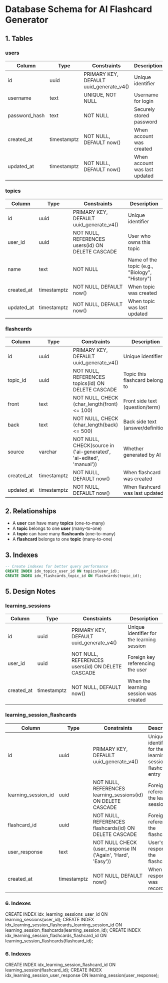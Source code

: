 # Database Schema for AI Flashcard Generator

## 1. Tables

### users
| Column | Type | Constraints | Description |
|--------|------|-------------|-------------|
| id | uuid | PRIMARY KEY, DEFAULT uuid_generate_v4() | Unique identifier |
| username | text | UNIQUE, NOT NULL | Username for login |
| password_hash | text | NOT NULL | Securely stored password |
| created_at | timestamptz | NOT NULL, DEFAULT now() | When account was created |
| updated_at | timestamptz | NOT NULL, DEFAULT now() | When account was last updated |

### topics
| Column | Type | Constraints | Description |
|--------|------|-------------|-------------|
| id | uuid | PRIMARY KEY, DEFAULT uuid_generate_v4() | Unique identifier |
| user_id | uuid | NOT NULL, REFERENCES users(id) ON DELETE CASCADE | User who owns this topic |
| name | text | NOT NULL | Name of the topic (e.g., "Biology", "History") |
| created_at | timestamptz | NOT NULL, DEFAULT now() | When topic was created |
| updated_at | timestamptz | NOT NULL, DEFAULT now() | When topic was last updated |

### flashcards
| Column     | Type        | Constraints                                                       | Description |
|------------|-------------|-------------------------------------------------------------------|-------------|
| id         | uuid        | PRIMARY KEY, DEFAULT uuid_generate_v4()                           | Unique identifier |
| topic_id   | uuid        | NOT NULL, REFERENCES topics(id) ON DELETE CASCADE                 | Topic this flashcard belongs to |
| front      | text        | NOT NULL, CHECK (char_length(front) <= 100)                       | Front side text (question/term) |
| back       | text        | NOT NULL, CHECK (char_length(back) <= 500)                        | Back side text (answer/definition) |
| source     | varchar     | NOT NULL, CHECK(source in ('ai-generated', 'ai-edited', 'manual')) | Whether generated by AI |
| created_at | timestamptz | NOT NULL, DEFAULT now()                                           | When flashcard was created |
| updated_at | timestamptz | NOT NULL, DEFAULT now()                                           | When flashcard was last updated |


## 2. Relationships

- A **user** can have many **topics** (one-to-many)
- A **topic** belongs to one **user** (many-to-one)
- A **topic** can have many **flashcards** (one-to-many)
- A **flashcard** belongs to one **topic** (many-to-one)

## 3. Indexes

```sql
-- Create indexes for better query performance
CREATE INDEX idx_topics_user_id ON topics(user_id);
CREATE INDEX idx_flashcards_topic_id ON flashcards(topic_id);

```


## 5. Design Notes

### learning_sessions
| Column        | Type   | Constraints                                   | Description                                      |
|---------------|--------|-----------------------------------------------|--------------------------------------------------|
| id            | uuid   | PRIMARY KEY, DEFAULT uuid_generate_v4()      | Unique identifier for the learning session       |
| user_id       | uuid   | NOT NULL, REFERENCES users(id) ON DELETE CASCADE | Foreign key referencing the user                  |
| created_at    | timestamptz | NOT NULL, DEFAULT now()                  | When the learning session was created            |

### learning_session_flashcards
| Column        | Type   | Constraints                                   | Description                                      |
|---------------|--------|-----------------------------------------------|--------------------------------------------------|
| id            | uuid   | PRIMARY KEY, DEFAULT uuid_generate_v4()      | Unique identifier for the learning session flashcard entry |
| learning_session_id | uuid | NOT NULL, REFERENCES learning_sessions(id) ON DELETE CASCADE | Foreign key referencing the learning session      |
| flashcard_id  | uuid   | NOT NULL, REFERENCES flashcards(id) ON DELETE CASCADE | Foreign key referencing the flashcard            |
| user_response  | text   | NOT NULL CHECK (user_response IN ('Again', 'Hard', 'Easy')) | User's response to the flashcard                 |
| created_at    | timestamptz | NOT NULL, DEFAULT now()                  | When the response was recorded                   |

### 6. Indexes
CREATE INDEX idx_learning_sessions_user_id ON learning_sessions(user_id);
CREATE INDEX idx_learning_session_flashcards_learning_session_id ON learning_session_flashcards(learning_session_id);
CREATE INDEX idx_learning_session_flashcards_flashcard_id ON learning_session_flashcards(flashcard_id);

### 6. Indexes
CREATE INDEX idx_learning_session_flashcard_id ON learning_session(flashcard_id);
CREATE INDEX idx_learning_session_user_response ON learning_session(user_response);
